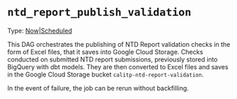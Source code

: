 # `ntd_report_publish_validation`

Type: [Now|Scheduled](https://docs.calitp.org/data-infra/airflow/dags-maintenance.html)

This DAG orchestrates the publishing of NTD Report validation checks in the form of Excel files, that it saves into Google Cloud Storage. Checks conducted on submitted NTD report submissions, previously stored into BigQuery with dbt models. They are then converted to Excel files and saves in the Google Cloud Storage bucket `calitp-ntd-report-validation`.  

In the event of failure, the job can be rerun without backfilling. 